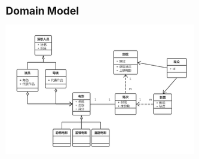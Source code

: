 # Domain Model

![](https://github.com/cxlANDzjj/Dashboard/blob/master/resources/domainmodel.jpg?raw=true)